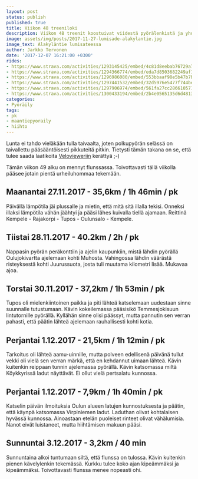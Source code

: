 ```yaml
---
layout: post
status: publish
published: true
title: Viikon 48 treeniloki
description: Viikon 48 treenit koostuivat viidestä pyörälenkistä ja yhdestä varovaisesta kävelylenkistä flunssan painaessa.
image: assets/img/posts/2017-11-27-lumisade-alakylantie.jpg
image_text: Alakyläntie lumisateessa
author: Jarkko Tervonen
date: '2017-12-07 16:21:00 +0300'
rides:
- https://www.strava.com/activities/1293145425/embed/4c81d8eebab76729a75d56f41bfdfcec6df52f8b
- https://www.strava.com/activities/1294366774/embed/eda7d8503682249af171d1356d35700e84254806
- https://www.strava.com/activities/1296986080/embed/553bbaaf98e5b47b7b6c97544f61c25fe82255d7
- https://www.strava.com/activities/1297441532/embed/32d5976e5477f744be803f8373aad894d11e5f87
- https://www.strava.com/activities/1297906974/embed/561fa27cc2866105714003a0e91ca4da17e4ce49
- https://www.strava.com/activities/1300433194/embed/2b4e0565135d6d481390ff0ffaccb3745674dd05
categories:
- Pyöräily
tags:
- pk
- maantiepyoraily
- hiihto
---
```

Lunta ei tahdo vieläkään tulla taivaalta, joten polkupyörän selässä on taivallettu pääsääntöisesti pikkuteitä pitkin. Tietysti tämän takana on se, että tulee saada laatikoita [Velovieweriin](http://veloviewer.com/) kerättyä ;-)

Tämän viikon 49 alku on mennyt flunssassa. Toivottavasti tällä viikolla pääsee jotain pientä urheiluhommaa tekemään.

<!-- more -->

## Maanantai 27.11.2017 - 35,6km / 1h 46min / pk

Päivällä lämpötila jäi plussalle ja mietin, että mitä sitä illalla tekisi. Onneksi illaksi lämpötila vähän jäähtyi ja pääsi lähes kuivalla tiellä ajamaan. Reittinä Kempele - Rajakorpi - Tupos - Oulunsalo - Kempele.

## Tiistai 28.11.2017 - 40.2km / 2h / pk

Nappasin pyörän peräkonttiin ja ajelin kaupunkiin, mistä lähdin pyörällä Oulujokivartta ajelemaan kohti Muhosta. Vahingossa lähdin väärästä risteyksestä kohti Juurussuota, josta tuli muutama kilometri lisää. Mukavaa ajoa.

## Torstai 30.11.2017 - 37,2km / 1h 53min / pk

Tupos oli mielenkiintoinen paikka ja piti lähteä katselemaan uudestaan sinne suunnalle tutustumaan. Kävin kokeilemassa pääsisikö Temmesjokisuun lintutornille pyörällä. Kyllähän sinne olisi päässyt, mutta pannutin sen verran pahasti, että päätin lähteä ajelemaan rauhallisesti kohti kotia.

## Perjantai 1.12.2017 - 21,5km / 1h 12min / pk

Tarkoitus oli lähteä aamu-uinnille, mutta polveen edellisenä päivänä tullut vekki oli vielä sen verran märkä, että en kehdannut uimaan lähteä. Kävin kuitenkin reippaan tunnin ajelemassa pyörällä. Kävin katsomassa miltä Köykkyrissä ladut näyttävät. Ei ollut vielä pertsalatu kunnossa.

## Perjantai 1.12.2017 - 7,9km / 1h 40min / pk

Katselin päivän ilmoituksia Oulun alueen latujen kunnostuksesta ja päätin, että käynpä katsomassa Virpiniemen ladut. Laduthan olivat kohtalaisen hyvässä kunnossa. Ainoastaan etelän puoleiset rinteet olivat vähälumisia. Nanot eivät luistaneet, mutta hiihtämisen makuun pääsi.

## Sunnuntai 3.12.2017 - 3,2km / 40 min

Sunnuntaina alkoi tuntumaan siltä, että flunssa on tulossa. Kävin kuitenkin pienen kävelylenkin tekemässä. Kurkku tulee koko ajan kipeämmäksi ja kipeämmäksi. Toivottavasti flunssa menee nopeasti ohi.
